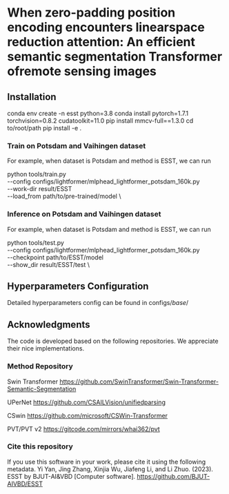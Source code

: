 # When zero-padding position encoding encounters linearspace reduction attention: An efficient semantic segmentation Transformer ofremote sensing images

## Installation

conda env create -n esst python=3.8
conda install pytorch=1.7.1 torchvision=0.8.2 cudatoolkit=11.0
pip install mmcv-full==1.3.0
cd to/root/path
pip install -e .

### Train on Potsdam and Vaihingen dataset

 For example, when dataset is Potsdam and method is ESST, we can run

python tools/train.py \
  --config configs/lightformer/mlphead_lightformer_potsdam_160k.py\
  --work-dir result/ESST \
  --load_from path/to/pre-trained/model \

### Inference on Potsdam and Vaihingen dataset

For example, when dataset is Potsdam and method is ESST, we can run

python tools/test.py \
  --config configs/lightformer/mlphead_lightformer_potsdam_160k.py \
  --checkpoint path/to/ESST/model \
  --show_dir result/ESST/test \

## Hyperparameters Configuration

Detailed hyperparameters config can be found in configs/_base_/

## Acknowledgments

The code is developed based on the following repositories. We appreciate their nice implementations.

### Method Repository

Swin Transformer    https://github.com/SwinTransformer/Swin-Transformer-Semantic-Segmentation

UPerNet    https://github.com/CSAILVision/unifiedparsing

CSwin    https://github.com/microsoft/CSWin-Transformer

PVT/PVT v2    https://gitcode.com/mirrors/whai362/pvt

### Cite this repository

If you use this software in your work, please cite it using the following metadata. Yi Yan, Jing Zhang, Xinjia Wu, Jiafeng Li, and Li Zhuo. (2023). ESST by BJUT-AI&VBD [Computer software]. https://github.com/BJUT-AIVBD/ESST
